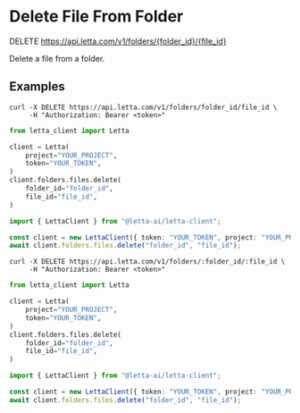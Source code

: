 # Delete File From Folder

DELETE https://api.letta.com/v1/folders/{folder_id}/{file_id}

Delete a file from a folder.

## Examples

```shell
curl -X DELETE https://api.letta.com/v1/folders/folder_id/file_id \
     -H "Authorization: Bearer <token>"
```

```python
from letta_client import Letta

client = Letta(
    project="YOUR_PROJECT",
    token="YOUR_TOKEN",
)
client.folders.files.delete(
    folder_id="folder_id",
    file_id="file_id",
)

```

```typescript
import { LettaClient } from "@letta-ai/letta-client";

const client = new LettaClient({ token: "YOUR_TOKEN", project: "YOUR_PROJECT" });
await client.folders.files.delete("folder_id", "file_id");

```

```shell
curl -X DELETE https://api.letta.com/v1/folders/:folder_id/:file_id \
     -H "Authorization: Bearer <token>"
```

```python
from letta_client import Letta

client = Letta(
    project="YOUR_PROJECT",
    token="YOUR_TOKEN",
)
client.folders.files.delete(
    folder_id="folder_id",
    file_id="file_id",
)

```

```typescript
import { LettaClient } from "@letta-ai/letta-client";

const client = new LettaClient({ token: "YOUR_TOKEN", project: "YOUR_PROJECT" });
await client.folders.files.delete("folder_id", "file_id");

```